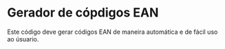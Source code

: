 # Gerador de cópdigos EAN
Este código deve gerar códigos EAN de maneira automática e de fácil uso ao úsuario. 
